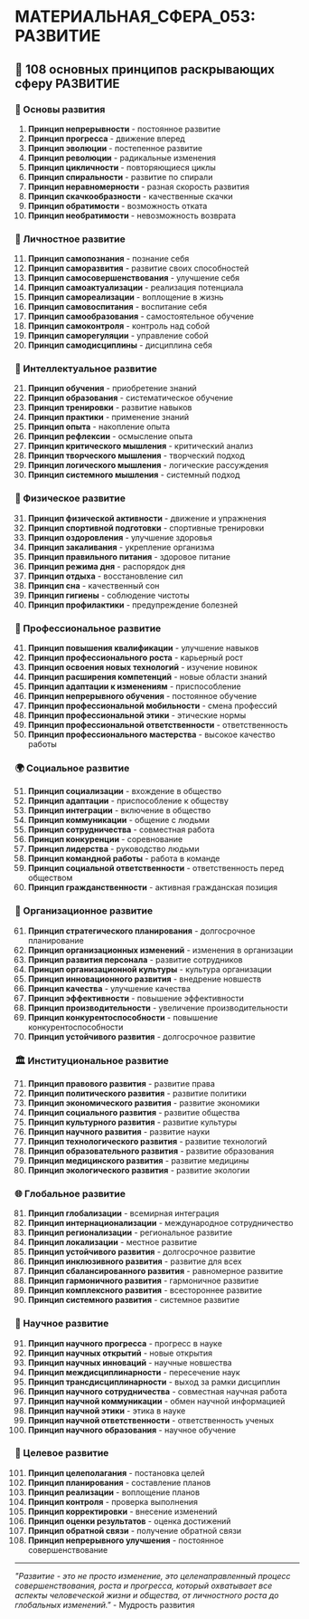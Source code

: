 # МАТЕРИАЛЬНАЯ_СФЕРА_053: РАЗВИТИЕ

## 🌟 108 основных принципов раскрывающих сферу РАЗВИТИЕ

### 🌱 Основы развития

1. **Принцип непрерывности** - постоянное развитие
2. **Принцип прогресса** - движение вперед
3. **Принцип эволюции** - постепенное развитие
4. **Принцип революции** - радикальные изменения
5. **Принцип цикличности** - повторяющиеся циклы
6. **Принцип спиральности** - развитие по спирали
7. **Принцип неравномерности** - разная скорость развития
8. **Принцип скачкообразности** - качественные скачки
9. **Принцип обратимости** - возможность отката
10. **Принцип необратимости** - невозможность возврата

### 👤 Личностное развитие

11. **Принцип самопознания** - познание себя
12. **Принцип саморазвития** - развитие своих способностей
13. **Принцип самосовершенствования** - улучшение себя
14. **Принцип самоактуализации** - реализация потенциала
15. **Принцип самореализации** - воплощение в жизнь
16. **Принцип самовоспитания** - воспитание себя
17. **Принцип самообразования** - самостоятельное обучение
18. **Принцип самоконтроля** - контроль над собой
19. **Принцип саморегуляции** - управление собой
20. **Принцип самодисциплины** - дисциплина себя

### 🧠 Интеллектуальное развитие

21. **Принцип обучения** - приобретение знаний
22. **Принцип образования** - систематическое обучение
23. **Принцип тренировки** - развитие навыков
24. **Принцип практики** - применение знаний
25. **Принцип опыта** - накопление опыта
26. **Принцип рефлексии** - осмысление опыта
27. **Принцип критического мышления** - критический анализ
28. **Принцип творческого мышления** - творческий подход
29. **Принцип логического мышления** - логические рассуждения
30. **Принцип системного мышления** - системный подход

### 💪 Физическое развитие

31. **Принцип физической активности** - движение и упражнения
32. **Принцип спортивной подготовки** - спортивные тренировки
33. **Принцип оздоровления** - улучшение здоровья
34. **Принцип закаливания** - укрепление организма
35. **Принцип правильного питания** - здоровое питание
36. **Принцип режима дня** - распорядок дня
37. **Принцип отдыха** - восстановление сил
38. **Принцип сна** - качественный сон
39. **Принцип гигиены** - соблюдение чистоты
40. **Принцип профилактики** - предупреждение болезней

### 💼 Профессиональное развитие

41. **Принцип повышения квалификации** - улучшение навыков
42. **Принцип профессионального роста** - карьерный рост
43. **Принцип освоения новых технологий** - изучение новинок
44. **Принцип расширения компетенций** - новые области знаний
45. **Принцип адаптации к изменениям** - приспособление
46. **Принцип непрерывного обучения** - постоянное обучение
47. **Принцип профессиональной мобильности** - смена профессий
48. **Принцип профессиональной этики** - этические нормы
49. **Принцип профессиональной ответственности** - ответственность
50. **Принцип профессионального мастерства** - высокое качество работы

### 🌍 Социальное развитие

51. **Принцип социализации** - вхождение в общество
52. **Принцип адаптации** - приспособление к обществу
53. **Принцип интеграции** - включение в общество
54. **Принцип коммуникации** - общение с людьми
55. **Принцип сотрудничества** - совместная работа
56. **Принцип конкуренции** - соревнование
57. **Принцип лидерства** - руководство людьми
58. **Принцип командной работы** - работа в команде
59. **Принцип социальной ответственности** - ответственность перед обществом
60. **Принцип гражданственности** - активная гражданская позиция

### 🏢 Организационное развитие

61. **Принцип стратегического планирования** - долгосрочное планирование
62. **Принцип организационных изменений** - изменения в организации
63. **Принцип развития персонала** - развитие сотрудников
64. **Принцип организационной культуры** - культура организации
65. **Принцип инновационного развития** - внедрение новшеств
66. **Принцип качества** - улучшение качества
67. **Принцип эффективности** - повышение эффективности
68. **Принцип производительности** - увеличение производительности
69. **Принцип конкурентоспособности** - повышение конкурентоспособности
70. **Принцип устойчивого развития** - долгосрочное развитие

### 🏛️ Институциональное развитие

71. **Принцип правового развития** - развитие права
72. **Принцип политического развития** - развитие политики
73. **Принцип экономического развития** - развитие экономики
74. **Принцип социального развития** - развитие общества
75. **Принцип культурного развития** - развитие культуры
76. **Принцип научного развития** - развитие науки
77. **Принцип технологического развития** - развитие технологий
78. **Принцип образовательного развития** - развитие образования
79. **Принцип медицинского развития** - развитие медицины
80. **Принцип экологического развития** - развитие экологии

### 🌐 Глобальное развитие

81. **Принцип глобализации** - всемирная интеграция
82. **Принцип интернационализации** - международное сотрудничество
83. **Принцип регионализации** - региональное развитие
84. **Принцип локализации** - местное развитие
85. **Принцип устойчивого развития** - долгосрочное развитие
86. **Принцип инклюзивного развития** - развитие для всех
87. **Принцип сбалансированного развития** - равномерное развитие
88. **Принцип гармоничного развития** - гармоничное развитие
89. **Принцип комплексного развития** - всестороннее развитие
90. **Принцип системного развития** - системное развитие

### 🔬 Научное развитие

91. **Принцип научного прогресса** - прогресс в науке
92. **Принцип научных открытий** - новые открытия
93. **Принцип научных инноваций** - научные новшества
94. **Принцип междисциплинарности** - пересечение наук
95. **Принцип трансдисциплинарности** - выход за рамки дисциплин
96. **Принцип научного сотрудничества** - совместная научная работа
97. **Принцип научной коммуникации** - обмен научной информацией
98. **Принцип научной этики** - этика в науке
99. **Принцип научной ответственности** - ответственность ученых
100. **Принцип научного образования** - научное обучение

### 🎯 Целевое развитие

101. **Принцип целеполагания** - постановка целей
102. **Принцип планирования** - составление планов
103. **Принцип реализации** - воплощение планов
104. **Принцип контроля** - проверка выполнения
105. **Принцип корректировки** - внесение изменений
106. **Принцип оценки результатов** - оценка достижений
107. **Принцип обратной связи** - получение обратной связи
108. **Принцип непрерывного улучшения** - постоянное совершенствование

---

*"Развитие - это не просто изменение, это целенаправленный процесс совершенствования, роста и прогресса, который охватывает все аспекты человеческой жизни и общества, от личностного роста до глобальных изменений."* - Мудрость развития
